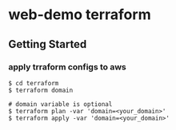 # web-demo terraform

## Getting Started
### apply trraform configs to aws
```
$ cd terraform
$ terraform domain

# domain variable is optional
$ terraform plan -var 'domain=<your_domain>'
$ terraform apply -var 'domain=<your_domain>'
```

